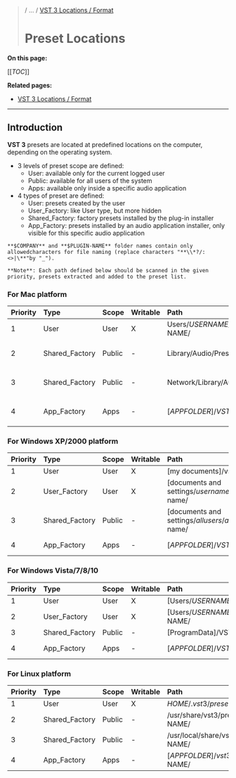 >/ ... / [VST 3 Locations / Format](../Locations+Format/Index.md)
>
># Preset Locations

**On this page:**

[[_TOC_]]

**Related pages:**

- [VST 3 Locations / Format](../Locations+Format/Index.md)

---

## Introduction

**VST 3** presets are located at predefined locations on the computer, depending on the operating system.

- 3 levels of preset scope are defined:
    - User: available only for the current logged user
    - Public: available for all users of the system
    - Apps: available only inside a specific audio application
- 4 types of preset are defined:
    - User: presets created by the user
    - User_Factory: like User type, but more hidden
    - Shared_Factory: factory presets installed by the plug-in  installer
    - App_Factory: presets installed by an audio application installer, only visible for this specific audio application

```admonish caution
**$COMPANY** and **$PLUGIN-NAME** folder names contain only allowedcharacters for file naming (replace characters "**\\*?/:<>|\**"by "_").
```

```admonish info
**Note**: Each path defined below should be scanned in the given priority, presets extracted and added to the preset list.
```

### For Mac platform

| Priority | Type | Scope | Writable | Path | Comment |
| :- | :- | :- | :- | :- | :- |
| 1 | User | User | X | Users/$USERNAME/Library/Audio/Presets/$COMPANY/$PLUGIN-NAME/ |
| 2 | Shared_Factory | Public | - | Library/Audio/Presets/$COMPANY/$PLUGIN-NAME/ | Computer shared FactoryROM |
| 3 | Shared_Factory | Public | - | Network/Library/Audio/Presets/$COMPANY/$PLUGIN-NAME/ | Network shared FactoryROM |
| 4 | App_Factory | Apps | - | [$APPFOLDER]/VST3 Presets/$COMPANY/$PLUGIN-NAME/ | Host Application (Cubase, ...) |

### For Windows XP/2000 platform

| Priority | Type | Scope | Writable | Path | Comment |
| :- | :- | :- | :- | :- | :- |
| 1 | User | User | X | [my documents]/vst3 presets/$company/$plugin-name/ | csidl_personal |
| 2 | User_Factory | User | X | [documents and settings/$username/application data]/vst3 presets/$company/$plugin-name/ | csidl_appdata |
| 3 | Shared_Factory | Public | - | [documents and settings/$allusers/application data]/vst3 presets/$company/$plugin-name/ | csidl_common_appdata |
| 4 | App_Factory | Apps | - | [$APPFOLDER]/VST3 Presets/$COMPANY/$PLUGIN-NAME/ | Host Application (Cubase, ...) |

### For Windows Vista/7/8/10 

| Priority | Type | Scope | Writable | Path | Comment |
| :- | :- | :- | :- | :- | :- |
| 1 | User | User | X | [Users/$USERNAME/Documents]/VST3 Presets/$COMPANY/$PLUGIN-NAME/ | FOLDERID_Documents |
| 2 | User_Factory | User | X | [Users/$USERNAME/AppData/Roaming]/VST3 Presets/$COMPANY/$PLUGIN-NAME/ | FOLDERID_RoamingAppData |
| 3 | Shared_Factory | Public | - | [ProgramData]/VST3 Presets/$COMPANY/$PLUGIN-NAME/ | FOLDERID_ProgramData |
| 4 | App_Factory | Apps | - | [$APPFOLDER]/VST3 Presets/$COMPANY/$PLUGIN-NAME/ | Host Application (Cubase, ...) |

### For Linux platform

| Priority | Type | Scope | Writable | Path | Comment |
| :- | :- | :- | :- | :- | :- |
| 1 | User | User | X | $HOME/.vst3/presets/$COMPANY/$PLUGIN-NAME/ | |
| 2 | Shared_Factory | Public | - | /usr/share/vst3/presets/$COMPANY/$PLUGIN-NAME/ | |
| 3 | Shared_Factory | Public | - | /usr/local/share/vst3/presets/$COMPANY/$PLUGIN-NAME/| |
| 4 | App_Factory | Apps | - | [$APPFOLDER]/vst3/presets/$COMPANY/$PLUGIN-NAME/ | Host Application |